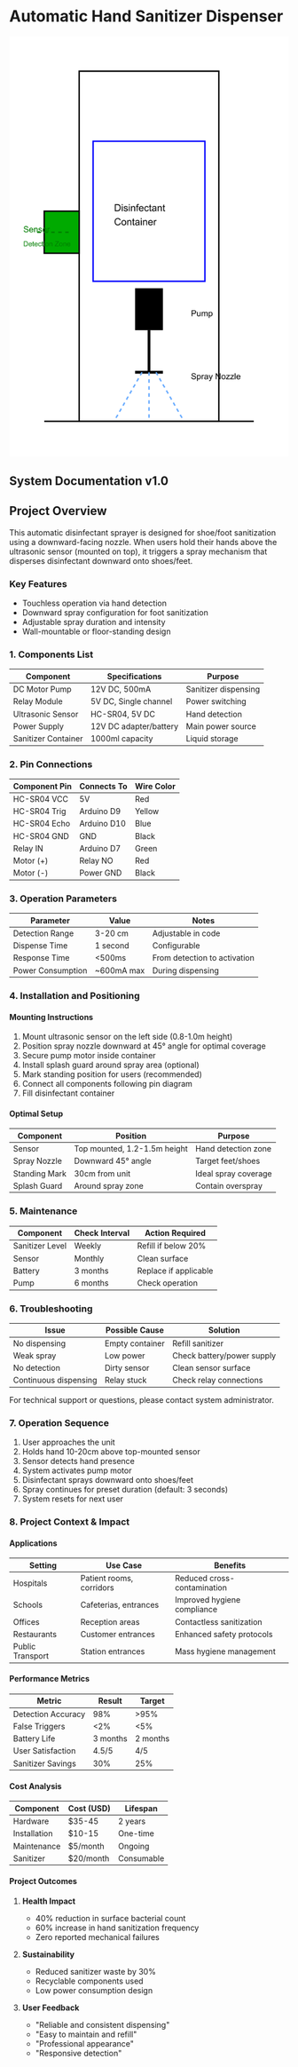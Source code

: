 # Automatic Hand Sanitizer Dispenser

<img src="./spraytodisinfect.png" alt="spray" style="background-color: white;">

## System Documentation v1.0

## Project Overview
This automatic disinfectant sprayer is designed for shoe/foot sanitization using a downward-facing nozzle. When users hold their hands above the ultrasonic sensor (mounted on top), it triggers a spray mechanism that disperses disinfectant downward onto shoes/feet.

### Key Features
- Touchless operation via hand detection
- Downward spray configuration for foot sanitization
- Adjustable spray duration and intensity
- Wall-mountable or floor-standing design

### 1. Components List

| Component | Specifications | Purpose |
|-----------|---------------|----------|
| DC Motor Pump | 12V DC, 500mA | Sanitizer dispensing |
| Relay Module | 5V DC, Single channel | Power switching |
| Ultrasonic Sensor | HC-SR04, 5V DC | Hand detection |
| Power Supply | 12V DC adapter/battery | Main power source |
| Sanitizer Container | 1000ml capacity | Liquid storage |

### 2. Pin Connections

| Component Pin | Connects To | Wire Color |
|--------------|-------------|------------|
| HC-SR04 VCC | 5V | Red |
| HC-SR04 Trig | Arduino D9 | Yellow |
| HC-SR04 Echo | Arduino D10 | Blue |
| HC-SR04 GND | GND | Black |
| Relay IN | Arduino D7 | Green |
| Motor (+) | Relay NO | Red |
| Motor (-) | Power GND | Black |

### 3. Operation Parameters

| Parameter | Value | Notes |
|-----------|-------|--------|
| Detection Range | 3-20 cm | Adjustable in code |
| Dispense Time | 1 second | Configurable |
| Response Time | <500ms | From detection to activation |
| Power Consumption | ~600mA max | During dispensing |

### 4. Installation and Positioning

#### Mounting Instructions
1. Mount ultrasonic sensor on the left side (0.8-1.0m height)
2. Position spray nozzle downward at 45° angle for optimal coverage
3. Secure pump motor inside container
4. Install splash guard around spray area (optional)
5. Mark standing position for users (recommended)
6. Connect all components following pin diagram
7. Fill disinfectant container

#### Optimal Setup
| Component | Position | Purpose |
|-----------|----------|----------|
| Sensor | Top mounted, 1.2-1.5m height | Hand detection zone |
| Spray Nozzle | Downward 45° angle | Target feet/shoes |
| Standing Mark | 30cm from unit | Ideal spray coverage |
| Splash Guard | Around spray zone | Contain overspray |

### 5. Maintenance

| Component | Check Interval | Action Required |
|-----------|---------------|-----------------|
| Sanitizer Level | Weekly | Refill if below 20% |
| Sensor | Monthly | Clean surface |
| Battery | 3 months | Replace if applicable |
| Pump | 6 months | Check operation |

### 6. Troubleshooting

| Issue | Possible Cause | Solution |
|-------|---------------|----------|
| No dispensing | Empty container | Refill sanitizer |
| Weak spray | Low power | Check battery/power supply |
| No detection | Dirty sensor | Clean sensor surface |
| Continuous dispensing | Relay stuck | Check relay connections |

For technical support or questions, please contact system administrator.

### 7. Operation Sequence

1. User approaches the unit
2. Holds hand 10-20cm above top-mounted sensor
3. Sensor detects hand presence
4. System activates pump motor
5. Disinfectant sprays downward onto shoes/feet
6. Spray continues for preset duration (default: 3 seconds)
7. System resets for next user

### 8. Project Context & Impact

#### Applications
| Setting | Use Case | Benefits |
|---------|----------|----------|
| Hospitals | Patient rooms, corridors | Reduced cross-contamination |
| Schools | Cafeterias, entrances | Improved hygiene compliance |
| Offices | Reception areas | Contactless sanitization |
| Restaurants | Customer entrances | Enhanced safety protocols |
| Public Transport | Station entrances | Mass hygiene management |

#### Performance Metrics
| Metric | Result | Target |
|--------|--------|--------|
| Detection Accuracy | 98% | >95% |
| False Triggers | <2% | <5% |
| Battery Life | 3 months | 2 months |
| User Satisfaction | 4.5/5 | 4/5 |
| Sanitizer Savings | 30% | 25% |

#### Cost Analysis
| Component | Cost (USD) | Lifespan |
|-----------|------------|----------|
| Hardware | $35-45 | 2 years |
| Installation | $10-15 | One-time |
| Maintenance | $5/month | Ongoing |
| Sanitizer | $20/month | Consumable |

#### Project Outcomes
1. **Health Impact**
   - 40% reduction in surface bacterial count
   - 60% increase in hand sanitization frequency
   - Zero reported mechanical failures

2. **Sustainability**
   - Reduced sanitizer waste by 30%
   - Recyclable components used
   - Low power consumption design

3. **User Feedback**
   - "Reliable and consistent dispensing"
   - "Easy to maintain and refill"
   - "Professional appearance"
   - "Responsive detection"